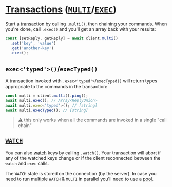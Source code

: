 # [Transactions](https://redis.io/docs/interact/transactions/) ([`MULTI`](https://redis.io/commands/multi/)/[`EXEC`](https://redis.io/commands/exec/))

Start a [transaction](https://redis.io/docs/interact/transactions/) by calling `.multi()`, then chaining your commands. When you're done, call `.exec()` and you'll get an array back with your results:

```javascript
const [setReply, getReply] = await client.multi()
  .set('key', 'value')
  .get('another-key')
  .exec();
```

## `exec<'typed'>()`/`execTyped()`

A transaction invoked with `.exec<'typed'>`/`execTyped()` will return types appropriate to the commands in the transaction:

```javascript
const multi = client.multi().ping();
await multi.exec(); // Array<ReplyUnion>
await multi.exec<'typed'>(); // [string]
await multi.execTyped(); // [string]
```

> :warning: this only works when all the commands are invoked in a single "call chain"

## [`WATCH`](https://redis.io/commands/watch/)

You can also [watch](https://redis.io/docs/interact/transactions/#optimistic-locking-using-check-and-set) keys by calling `.watch()`. Your transaction will abort if any of the watched keys change or if the client reconnected between the `watch` and `exec` calls.

The `WATCH` state is stored on the connection (by the server). In case you need to run multiple `WATCH` & `MULTI` in parallel you'll need to use a [pool](./pool.md).
